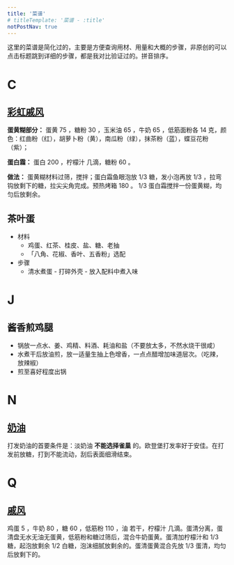 ```yaml
---
title: '菜谱'
# titleTemplate: '菜谱 - :title'
notPostNav: true
---
```


这里的菜谱是简化过的，主要是方便查询用材、用量和大概的步骤，非原创的可以点击标题跳到详细的步骤，都是我对比验证过的。拼音排序。

# C

## [彩虹戚风](http://www.xiachufang.com/recipe/102756535/)

**蛋黄糊部分：** 蛋黄 75 ，糖粉 30 ，玉米油 65 ，牛奶 65 ，低筋面粉各 14 克，颜色：红曲粉（红），胡萝卜粉（黄），南瓜粉（绿），抹茶粉（蓝），蝶豆花粉（紫）；

**蛋白霜：** 蛋白 200 ，柠檬汁 几滴，糖粉 60 。

**做法：** 蛋黄糊材料过筛，搅拌；蛋白霜鱼眼泡放 1/3 糖，发小泡再放 1/3 ，拉弯钩放剩下的糖，拉尖尖角完成。预热烤箱 180 。 1/3 蛋白霜搅拌一份蛋黄糊，均匀后放剩余。

## 茶叶蛋

- 材料
  - 鸡蛋、红茶、桂皮、盐、糖、老抽
  - 「八角、花椒、香叶、五香粉」选配
- 步骤
  - 清水煮蛋 - 打碎外壳 - 放入配料中煮入味

# J

## 酱香煎鸡腿

- 锅放一点水、姜、鸡精、料酒、耗油和盐（不要放太多，不然水烧干很咸）
- 水煮干后放油煎，放一适量生抽上色增香，一点点醋增加味道层次。（吃辣，放辣椒）
- 煎至喜好程度出锅

# N

## [奶油](http://www.xiachufang.com/recipe/1048159/)

打发奶油的首要条件是：淡奶油 **不能选择雀巢** 的。欧登堡打发率好于安佳。在打发前放糖，打到不能流动，刮后表面细滑结束。

# Q

## [戚风](http://www.xiachufang.com/recipe/101776918/)

鸡蛋 5 ，牛奶 80 ，糖 60 ，低筋粉 110 ，油 若干，柠檬汁 几滴。蛋清分离，蛋清盘无水无油无蛋黄，低筋粉和糖过筛后，混合牛奶蛋黄。蛋清加柠檬汁和 1/3 糖，起泡放剩余 1/2 白糖，泡沫细腻放剩余的。蛋清蛋黄混合先放 1/3 蛋清，均匀后放剩下的。
